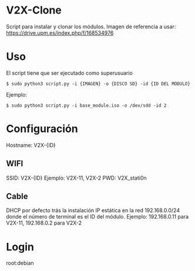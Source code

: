 # V2X-Clone
Script para instalar y clonar los módulos.
Imagen de referencia a usar: https://drive.upm.es/index.php/f/168534976

# Uso
El script tiene que ser ejecutado como superusuario

```console
$ sudo python3 script.py -i {IMAGEN} -o {DISCO SD} -id {ID DEL MÓDULO}
```

Ejemplo:
```console
$ sudo python3 script.py -i base_module.iso -o /dev/sdd -id 2
```

# Configuración
Hostname: V2X-{ID}
## WIFI
SSID: V2X-{ID} Ejemplo: V2X-11, V2X-2
PWD: V2X_stati0n

## Cable
DHCP por defecto trás la instalación
IP estática en la red 192.168.0.0/24 donde el número de terminal es el ID del módulo.
Ejemplo: 192.168.0.11 para V2X-11, 192.168.0.2 para V2X-2 

# Login
root:debian